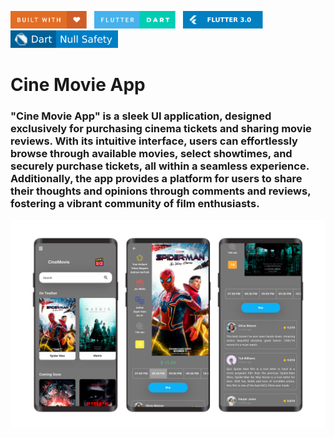 <img src="README_FILES/badges/built-with-love.svg" height="28px"/>&nbsp;&nbsp;
<img src="README_FILES/badges/flutter-dart.svg" height="28px" />&nbsp;&nbsp;
<img src="README_FILES/badges/Flutter-3.svg" height="28px" />&nbsp;&nbsp;
<img src="README_FILES/badges/dart-null_safety.svg" height="28px"/>

# Cine Movie App
### "Cine Movie App" is a sleek UI application, designed exclusively for purchasing cinema tickets and sharing movie reviews. With its intuitive interface, users can effortlessly browse through available movies, select showtimes, and securely purchase tickets, all within a seamless experience. Additionally, the app provides a platform for users to share their thoughts and opinions through comments and reviews, fostering a vibrant community of film enthusiasts.

<img src="README_FILES/images/cine_movie_app.png"/>